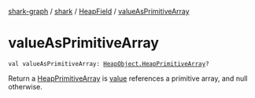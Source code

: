 [shark-graph](../../index.md) / [shark](../index.md) / [HeapField](index.md) / [valueAsPrimitiveArray](./value-as-primitive-array.md)

# valueAsPrimitiveArray

`val valueAsPrimitiveArray: `[`HeapObject.HeapPrimitiveArray`](../-heap-object/-heap-primitive-array/index.md)`?`

Return a [HeapPrimitiveArray](../-heap-object/-heap-primitive-array/index.md) is [value](value.md) references a primitive array, and null
otherwise.

